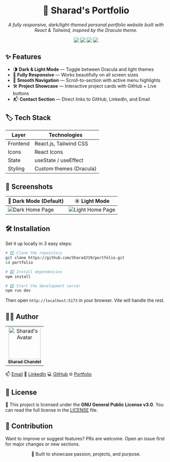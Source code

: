 <h1 align="center">🚀 Sharad's Portfolio</h1>

<p align="center">
  <i>A fully responsive, dark/light-themed personal portfolio website built with React & Tailwind, inspired by the Dracula theme.</i>
</p>

<p align="center">
  <img src="https://img.shields.io/badge/Built%20With-React-blue" />
  <img src="https://img.shields.io/badge/Styled%20With-TailwindCSS-38bdf8" />
  <img src="https://img.shields.io/badge/Theme-Dracula%20%7C%20Light-darkviolet" />
  <img src="https://img.shields.io/badge/Responsive-Mobile%20First-green" />
</p>

## ✨ Features

- 🌗 **Dark & Light Mode** — Toggle between Dracula and light themes
- 📱 **Fully Responsive** — Works beautifully on all screen sizes
- 🚀 **Smooth Navigation** — Scroll-to-section with active menu highlights
- 🛠️ **Project Showcase** — Interactive project cards with GitHub + Live buttons
- 📬 **Contact Section** — Direct links to GitHub, LinkedIn, and Email

## 🏷️ Tech Stack

| Layer    | Technologies            |
| -------- | ----------------------- |
| Frontend | React.js, Tailwind CSS  |
| Icons    | React Icons             |
| State    | useState / useEffect    |
| Styling  | Custom themes (Dracula) |

## 📸 Screenshots

| 🌙 Dark Mode (Default)                                                                             | ☀️ Light Mode                                                                                       |
| -------------------------------------------------------------------------------------------------- | --------------------------------------------------------------------------------------------------- |
| ![Dark Home Page](https://github.com/user-attachments/assets/eb9b097a-a464-49a9-831a-0f661efd327a) | ![Light Home Page](https://github.com/user-attachments/assets/a2edd913-5bae-456a-8398-af775bfbf4b2) |

## 🛠️ Installation

Set it up locally in 3 easy steps:

```bash
# 1️⃣ Clone the repository
git clone https://github.com/SharadJ19/portfolio.git
cd portfolio

# 2️⃣ Install dependencies
npm install

# 3️⃣ Start the development server
npm run dev
```

Then open `http://localhost:5173` in your browser.
Vite will handle the rest.

## 👨‍💻 Author

<table>
<tr>
  <td align="center">
    <a href="https://sharad.is-a.dev/">
      <img src="https://avatars.githubusercontent.com/u/85397332?v=4" width="100px;" alt="Sharad's Avatar"/>
      <br />
      <sub><b>Sharad Chandel</b></sub>
    </a>
  </td>
</tr>
</table>

📫 [Email](mailto:sharadchandel2005@gmail.com)
🔗 [LinkedIn](https://www.linkedin.com/in/sharadchandel2005/)
💻 [GitHub](https://github.com/SharadJ19)
🌐 [Portfolio](https://sharad.is-a.dev/)

## 📝 License

🧾 This project is licensed under the **GNU General Public License v3.0**.
You can read the full license in the [LICENSE](./LICENSE) file.

## 🤝 Contribution

Want to improve or suggest features? PRs are welcome.
Open an issue first for major changes or new sections.

<p align="center">
  💼 Built to showcase passion, projects, and purpose.
</p>

